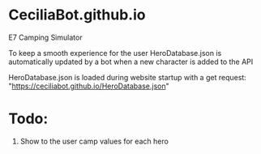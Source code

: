 # CeciliaBot.github.io
E7 Camping Simulator

To keep a smooth experience for the user HeroDatabase.json is automatically updated by a bot when a new character is added to the API

HeroDatabase.json is loaded during website startup with a get request: "https://ceciliabot.github.io/HeroDatabase.json"

# Todo:
1. Show to the user camp values for each hero
